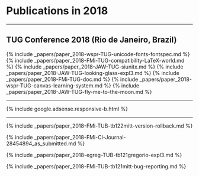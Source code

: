 

# Publications in 2018

<hr class="conference-start">

## TUG Conference 2018 (Rio de Janeiro, Brazil)

{% include _papers/paper_2018-wspr-TUG-unicode-fonts-fontspec.md %}
{% include _papers/paper_2018-FMi-TUG-compatibility-LaTeX-world.md %}
{% include _papers/paper_2018-JAW-TUG-siunitx.md %}
{% include _papers/paper_2018-JAW-TUG-looking-glass-expl3.md %}
{% include _papers/paper_2018-FMi-TUG-doc.md %}
{% include _papers/paper_2018-wspr-TUG-canvas-learning-system.md %}
{% include _papers/paper_2018-JAW-TUG-fly-me-to-the-moon.md %}

<hr class="conference-end">


<div class="row">{% include google.adsense.responsive-b.html %}</div><hr> 


{% include _papers/paper_2018-FMi-TUB-tb122mitt-version-rollback.md %}

{% include _papers/paper_2018-FMi-CI-Journal-28454894_as_submitted.md %}

{% include _papers/paper_2018-egreg-TUB-tb121gregorio-expl3.md %}

{% include _papers/paper_2018-FMi-TUB-tb121mitt-bug-reporting.md %}




